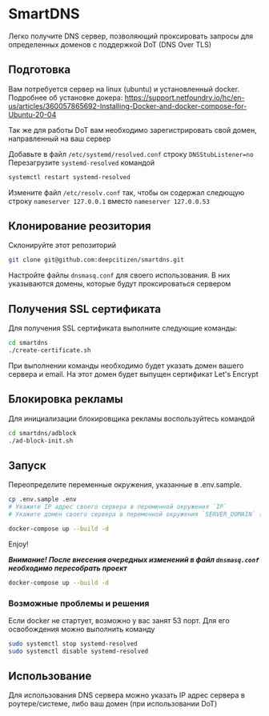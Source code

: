 # SmartDNS

Легко получите DNS сервер, позволяющий проксировать запросы для определенных доменов с поддержкой DoT (DNS Over TLS)

## Подготовка

Вам потребуется сервер на linux (ubuntu) и установленный docker. Подробнее об установке докера:
https://support.netfoundry.io/hc/en-us/articles/360057865692-Installing-Docker-and-docker-compose-for-Ubuntu-20-04

Так же для работы DoT вам необходимо зарегистрировать свой домен, направленный на ваш сервер

Добавьте в файл `/etc/systemd/resolved.conf` строку `DNSStubListener=no`
Перезагрузите `systemd-resolved` командой

```bash
systemctl restart systemd-resolved
```

Измените файл `/etc/resolv.conf` так, чтобы он содержал следющую строку `nameserver 127.0.0.1`
вместо `nameserver 127.0.0.53`

## Клонирование реозитория

Склонируйте этот репозиторий

```bash
git clone git@github.com:deepcitizen/smartdns.git
```

Настройте файлы `dnsmasq.conf` для своего использования.
В них указываются домены, которые будут проксироваться сервером

## Получения SSL сертификата

Для получения SSL сертификата выполните следующие команды:

```bash
cd smartdns
./create-certificate.sh
```

При выполнении команды необходимо будет указать домен вашего сервера и email.
На этот домен будет выпущен сертификат Let's Encrypt

## Блокировка рекламы

Для инициализации блокировщика рекламы воспользуйтесь командой

```bash
cd smartdns/adblock
./ad-block-init.sh
```

## Запуск

Переопределите переменные окружения, указанные в .env.sample.

```bash
cp .env.sample .env
# Укажите IP адрес своего сервера в переменной окружения `IP`
# Укажите домен своего сервера в переменной окружения `SERVER_DOMAIN` (тот же самый, который был использован при выпуске сертификата)

docker-compose up --build -d
```

Enjoy!

***Внимание! После внесения очередных изменений в файл `dnsmasq.conf` необходимо пересобрать проект***

```bash
docker-compose up --build -d
```

### Возможные проблемы и решения

Если docker не стартует, возможно у вас занят 53 порт. Для его освобождения можно выполнить команду

```bash
sudo systemctl stop systemd-resolved
sudo systemctl disable systemd-resolved
```

## Использование

Для использования DNS сервера можно указать IP адрес сервера в роутере/системе, либо ваш домен (при использовании DoT)